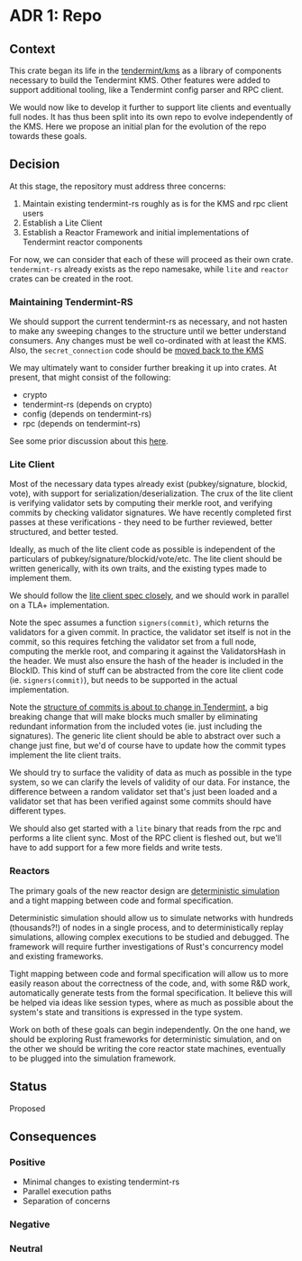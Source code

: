 # ADR 1: Repo

## Context

This crate began its life in the
[tendermint/kms](http://github.com/tendermint/kms) 
as a library of components necessary to build the Tendermint KMS. 
Other features were added to support additional tooling, like a Tendermint config parser and RPC client. 

We would now like to develop it further to support lite clients and eventually
full nodes. It has thus been split into its own repo to evolve independently of
the KMS. Here we propose an initial plan for the evolution of the repo towards
these goals.

## Decision

At this stage, the repository must address three concerns:

1) Maintain existing tendermint-rs roughly as is for the KMS and rpc client
users
2) Establish a Lite Client
3) Establish a Reactor Framework and initial implementations of Tendermint
reactor components

For now, we can consider that each of these will proceed as their own crate.
`tendermint-rs` already exists as the repo namesake, while `lite` and `reactor`
crates can be created in the root.


### Maintaining Tendermint-RS

We should support the current tendermint-rs as necessary, and not hasten to make
any sweeping changes to the structure until we better understand consumers.
Any changes must be well co-ordinated with at least the KMS. Also, the
`secret_connection` code should be 
[moved back to the KMS](https://github.com/interchainio/tendermint-rs/pull/21#issuecomment-529061992)

We may ultimately want to consider further breaking it up into crates. At
present, that might consist of the following:

- crypto
- tendermint-rs (depends on crypto) 
- config (depends on tendermint-rs)
- rpc (depends on tendermint-rs)

See some prior discussion about this
[here](https://github.com/interchainio/tendermint-rs/issues/7).

### Lite Client

Most of the necessary data types already exist (pubkey/signature, blockid,
vote), with support for serialization/deserialization. The crux of the lite
client is verifying validator sets by computing their merkle root, and verifying
commits by checking validator signatures. We have recently completed first
passes at these verifications - they need to be further reviewed, better
structured, and better tested.

Ideally, as much of the lite client code as possible is independent of the
particulars of pubkey/signature/blockid/vote/etc. The lite client should be
written generically, with its own traits, and the existing types made to
implement them. 

We should follow the [lite client spec closely](https://github.com/tendermint/tendermint/blob/master/docs/spec/consensus/light-client.md), and we should work in parallel on a TLA+ implementation.

Note the spec assumes a function `signers(commit)`, which returns the validators
for a given commit. In practice, the validator set itself is not in the commit,
so this requires fetching the validator set from a full node, computing the merkle root, 
and comparing it against the ValidatorsHash in the header. We must also ensure 
the hash of the header is included in the BlockID. This kind of stuff can be
abstracted from the core lite client code (ie. `signers(commit)`), but needs to
be supported in the actual implementation.

Note the 
[structure of commits is about to change in
Tendermint](https://github.com/tendermint/tendermint/issues/1648),
a big breaking change that will make blocks much smaller by eliminating
redundant information from the included votes (ie. just including the
signatures). The generic lite client should be able to abstract over such a
change just fine, but we'd of course have to update how the commit types
implement the lite client traits.

We should try to surface the validity of data as much as possible in the type
system, so we can clarify the levels of validity of our data. For instance, the
difference between a random validator set that's just been loaded and a
validator set that has been verified against some commits should have different
types.

We should also get started with a `lite` binary that reads from the rpc and performs a lite client sync.
Most of the RPC client is fleshed out, but we'll have to add support for a few
more fields and write tests.
    
### Reactors

The primary goals of the new reactor design are [deterministic simulation](https://www.youtube.com/watch?v=4fFDFbi3toc)
and a tight mapping between code and formal specification.

Deterministic simulation should allow us to simulate networks with hundreds (thousands?!) 
of nodes in a single process, and to deterministically replay simulations, allowing complex
executions to be studied and debugged. The framework will require further
investigations of Rust's concurrency model and existing frameworks.

Tight mapping between code and formal specification will allow us to more easily reason
about the correctness of the code, and, with some R&D work, automatically generate tests 
from the formal specification. It believe this will be helped via ideas like session types,
where as much as possible about the system's state and transitions is expressed
in the type system.

Work on both of these goals can begin independently. On the one hand, we should
be exploring Rust frameworks for deterministic simulation, and on the other we
should be writing the core reactor state machines, eventually to be plugged into
the simulation framework.

## Status

Proposed

## Consequences

### Positive

- Minimal changes to existing tendermint-rs
- Parallel execution paths
- Separation of concerns

### Negative

### Neutral

